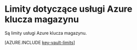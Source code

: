 <properties
   pageTitle="Limity dotyczące usługi Azure klucza magazynu | Microsoft Azure"
   description="Informacje o limity dotyczące usługi dla magazynu klucza Azure."
   documentationCenter="dev-center-name"
   services="key-vault"  
   authors="cabailey"
   manager="mbaldwin"
   editor=""/>

<tags
   ms.service="key-vault"
   ms.devlang="na"
   ms.topic="article"
   ms.tgt_pltfrm="na"
   ms.workload="identity"
   ms.date="09/16/2016"
   ms.author="mbaldwin"/>

# <a name="azure-key-vault-service-limits"></a>Limity dotyczące usługi Azure klucza magazynu

Są limity usługi Azure klucza magazynu.

[AZURE.INCLUDE [key-vault-limits](../../includes/key-vault-limits.md)]
